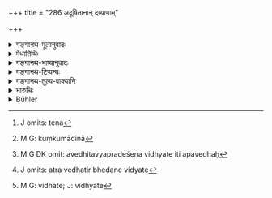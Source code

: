 +++
title = "286 अदूषितानान् द्रव्याणाम्"

+++

<details><summary>गङ्गानथ-मूलानुवादः</summary>

For adulterating unadulterated commodities, and for breaking or wrongly boring gems, the punishment shall be the first amercement.—(286)
</details>

<details><summary>मेधातिथिः</summary>

यानि स्वयम् अदुष्टानि द्रव्याणि लाबार्थी दूषयति, तथा धान्यविक्रयी क्षेत्रे निर्दोषं धान्यम् उत्तमं तृणबुसैर् योजयति, कुंकुमादेश् च तेन[^७०७] अकुंकुमादिना[^७०८] द्रव्यान्त्रेणाइकीकरणम् । **मणयो** मुक्तास् तेषां **भेदनं** द्विधाकरणम् । अवेधितव्यप्रदेशेन विध्यते इति **अपवेधः**[^७०९] । अत्र वेधतिर् भेदने विद्यते,[^७१०] अनेकार्थत्वाद् धातूनाम् । वेधतेः[^७११] रूपम् एतत् । **मणयो** हीनमध्यमोत्कृष्टतमा भवन्ति । तत्र दण्डकल्पना कर्तव्या । मध्यमेषु मध्यम उत्तमेषूत्तमः ॥ ९.२८६ ॥


[^७११]:
     M G: vidhate; J: vidhyate


[^७१०]:
     J omits: atra vedhatir bhedane vidyate


[^७०९]:
     M G DK omit: avedhitavyapradeśena vidhyate iti apavedhaḥ


[^७०८]:
     M G: kuṃkumādinā


[^७०७]:
     J omits: tena
</details>

<details><summary>गङ्गानथ-भाष्यानुवादः</summary>

When one, with a view to making a profit, adulterates a commodity, which, by itself, is quite pure—*e.g*., when the dealer in grains mixes straw and dust with grains harvested quite clean; or when one adulterates saffron and other such substances with foreign substances.

‘*Gems*’—Pearls and the rest.

‘*Breaking*’—into pieces.

‘*Wrongly boring*’—*i.e*., boring at a place where boring should not be done. ‘*Apavedha*’—is also derived from the root ‘*vyadh*’, to *pierce*; the denotation of verbal roots being manifold.

Gems are classed as ‘good,’ ‘bad’ and ‘indifferent;’ and the punishment shall be regulated in accordance with the class to which the gem in question may belong; in the case of ‘indifferent’ gems, the fine shall consist of the ‘middlemost amercement,’ and in that ‘good’ ones it shall consist of the ‘highest amercement’—(286)
</details>

<details><summary>गङ्गानथ-टिप्पन्यः</summary>

This verse is quoted in *Vivādaratnākara* (p. 362), which adds the following notes:—For spoiling unspoilt articles by adulterating them with defective articles,—for boring such gems as are broken by the boring,—and for the wrong boring of pearls and such gems,—the fine is the ‘first amercement’.

It is quoted in *Aparārka* (p. 821);—and in *Vivādacintāmaṇi* (Calcutta, p. 100).
</details>

<details><summary>गङ्गानथ-तुल्य-वाक्यानि</summary>

**(verses 9.286-287)**

*Viṣṇu* (5.124).—‘The highest amercement shall be paid by one who sells
adulterated commodities.’

*Yājñavalkya* (2.245-246).—‘If one adulterates with inferior substances,
such commodities as medicines, oils, salts, perfumes, grains and molasses, shall be fined 16 *Paṇas*.—In the case of such commodities as skins, earthen-ware, gems, yarns, iron, wood, tree-bark and cloth, if one sells by misrepresenting the quality, he should he made to pay a fine eight times the value of the commodity sold.’

*Bṛhaspati* (Aparārka, p. 826).—‘If one, by polishing up a cheap article
to look like a valuable article, cheats women and children, he should he lined in accordance with the nature of the article concerned. Those who make and sell artificial gold, pearls or corals should be made to refund the price to the buyer and pay to the King double the amount as a fine.’

Do. (Vivādaratnākara, p. 297).—‘If one sells commodities adulterated with articles whose defects are concealed, or burnished up so as to look new, should be made to pay double the price to the buyer, and also an equal amount as fine.’
</details>

<details><summary>भारुचिः</summary>

कुंकुमादिद्रव्याणां तत् सदृशेन मायाकुसुम्भादिना दूषणम् । भेदनं तु मणिभिः संबध्यते । मणीनां भेदने विनाशे ऽवेधे ऽस्थानवेधे च मणीनाम् एव सारानुरूपो दण्डः । एवं च सति प्रथमसाहसग्रहणं प्रदर्शनार्थं विज्ञेयम् । येन मणयो हि काकणिकमूल्या अपि सन्ति अनेकसाहस्राश् च । अतो नाविशेषेण युक्तो ऽत्र दण्ड इति । एतस्मात् कारणात् प्रथमसाहसग्रहणस्य प्रदर्शनार्थता कल्प्यते ॥ ९.२८६ ॥
</details>

<details><summary>Bühler</summary>

286	For adulterating unadulterated commodities, and for breaking gems or for improperly boring (them), the fine is the first (or lowest) amercement.
</details>
